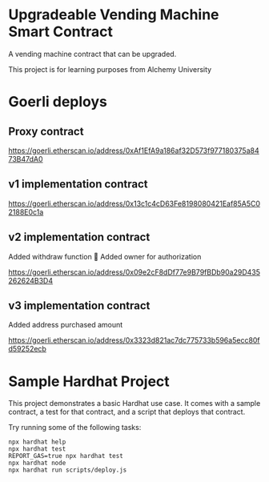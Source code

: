 # Upgradeable Vending Machine Smart Contract

A vending machine contract that can be upgraded.

This project is for learning purposes from Alchemy University

# Goerli deploys

## Proxy contract

https://goerli.etherscan.io/address/0xAf1EfA9a186af32D573f977180375a8473B47dA0

## v1 implementation contract

https://goerli.etherscan.io/address/0x13c1c4cD63Fe8198080421Eaf85A5C02188E0c1a

## v2 implementation contract

Added withdraw function 🤦
Added owner for authorization

https://goerli.etherscan.io/address/0x09e2cF8dDf77e9B79fBDb90a29D435262624B3D4

## v3 implementation contract

Added address purchased amount

https://goerli.etherscan.io/address/0x3323d821ac7dc775733b596a5ecc80fd59252ecb



# Sample Hardhat Project

This project demonstrates a basic Hardhat use case. It comes with a sample contract, a test for that contract, and a script that deploys that contract.

Try running some of the following tasks:

```shell
npx hardhat help
npx hardhat test
REPORT_GAS=true npx hardhat test
npx hardhat node
npx hardhat run scripts/deploy.js
```
